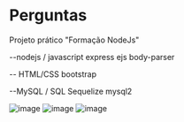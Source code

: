# Perguntas
Projeto prático "Formação NodeJs"

--nodejs / javascript
express
ejs
body-parser

-- HTML/CSS
bootstrap

--MySQL / SQL
Sequelize
mysql2

![image](https://github.com/demetrioatra/perguntas/assets/47749274/e33b1da3-6bcf-4185-b776-38b8220a27eb)
![image](https://github.com/demetrioatra/perguntas/assets/47749274/da548d8f-47db-4588-afee-96a8d9441edc)
![image](https://github.com/demetrioatra/perguntas/assets/47749274/600234f0-6f8d-4489-94c5-9e9dc7a8e995)

